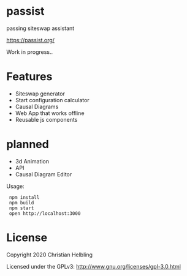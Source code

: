 # passist
passing siteswap assistant

https://passist.org/

Work in progress..

# Features
- Siteswap generator
- Start configuration calculator
- Causal Diagrams
- Web App that works offline
- Reusable js components

# planned
- 3d Animation
- API
- Causal Diagram Editor


Usage:
```
 npm install
 npm build
 npm start
 open http://localhost:3000
```


# License

Copyright 2020 Christian Helbling

Licensed under the GPLv3: http://www.gnu.org/licenses/gpl-3.0.html

